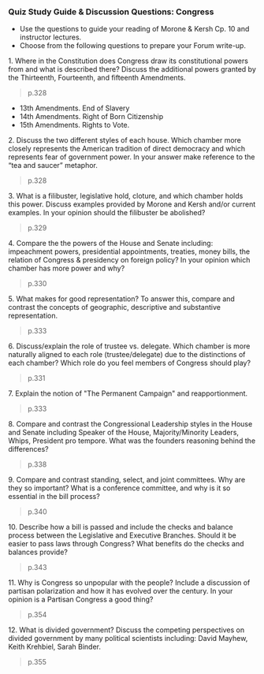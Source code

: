 ### Quiz Study Guide & Discussion Questions: Congress
+ Use the questions to guide your reading of Morone & Kersh Cp. 10 and instructor lectures.
+ Choose from the following questions to prepare your Forum write-up.

1\. Where in the Constitution does Congress draw its constitutional powers from and what is described there? Discuss the additional powers granted by the Thirteenth, Fourteenth, and fifteenth Amendments.
>p.328
+ 13th Amendments. End of Slavery
+ 14th Amendments. Right of Born Citizenship
+ 15th Amendments. Rights to Vote.

2\. Discuss the two different styles of each house. Which chamber more closely represents the American tradition of direct democracy and which represents fear of government power.  In your answer make reference to the “tea and saucer” metaphor.
>p.328

3\. What is a filibuster, legislative hold, cloture, and which chamber holds this power. Discuss examples provided by Morone and Kersh and/or current examples. In your opinion should the filibuster be abolished?
>p.329

4\. Compare the the powers of the House and Senate including: impeachment powers, presidential appointments, treaties, money bills, the relation of Congress & presidency on foreign policy?  In your opinion which chamber has more power and why?
>p.330

5\. What makes for good representation? To answer this, compare and contrast the concepts of geographic, descriptive and substantive representation.
>p.333

6\. Discuss/explain the role of trustee vs. delegate. Which chamber is more naturally aligned to each role (trustee/delegate) due to the distinctions of each chamber? Which role do you feel members of Congress should play?
>p.331

7\. Explain the notion of "The Permanent Campaign" and reapportionment.
>p.333

8\. Compare and contrast the Congressional Leadership styles in the House and Senate including Speaker of the House, Majority/Minority Leaders, Whips, President pro tempore. What was the founders reasoning behind the differences?
>p.338

9\. Compare and contrast standing, select, and joint committees. Why are they so important? What is a conference committee, and why is it so essential in the bill process?
>p.340

10\. Describe how a bill is passed and include the checks and balance process between the Legislative and Executive Branches. Should it be easier to pass laws through Congress? What benefits do the checks and balances provide?
>p.343

11\. Why is Congress so unpopular with the people? Include a discussion of partisan polarization and how it has evolved over the century. In your opinion is a Partisan Congress a good thing?
>p.354

12\. What is divided government? Discuss the competing perspectives on divided government by many political scientists including: David Mayhew, Keith Krehbiel, Sarah Binder.
>p.355
